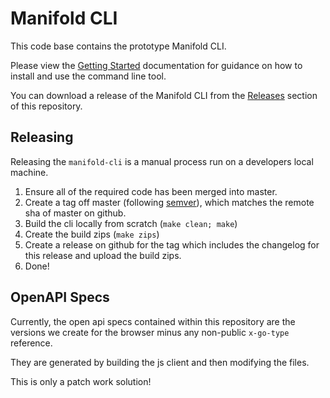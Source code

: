 # Manifold CLI

This code base contains the prototype Manifold CLI.

Please view the [Getting Started](./GETTING_STARTED.md) documentation for
guidance on how to install and use the command line tool.

You can download a release of the Manifold CLI from the
[Releases](https://github.com/manifoldco/manifold-cli/releases) section of this
repository.

## Releasing

Releasing the `manifold-cli` is a manual process run on a developers local machine.

1. Ensure all of the required code has been merged into master.
3. Create a tag off master (following [semver](http://semver.org/)), which matches the remote sha of master
   on github.
4. Build the cli locally from scratch (`make clean; make`)
5. Create the build zips (`make zips`)
6. Create a release on github for the tag which includes the changelog for this
   release and upload the build zips.
7. Done!

## OpenAPI Specs

Currently, the open api specs contained within this repository are the versions
we create for the browser minus any non-public `x-go-type` reference.

They are generated by building the js client and then modifying the files.

This is only a patch work solution!
